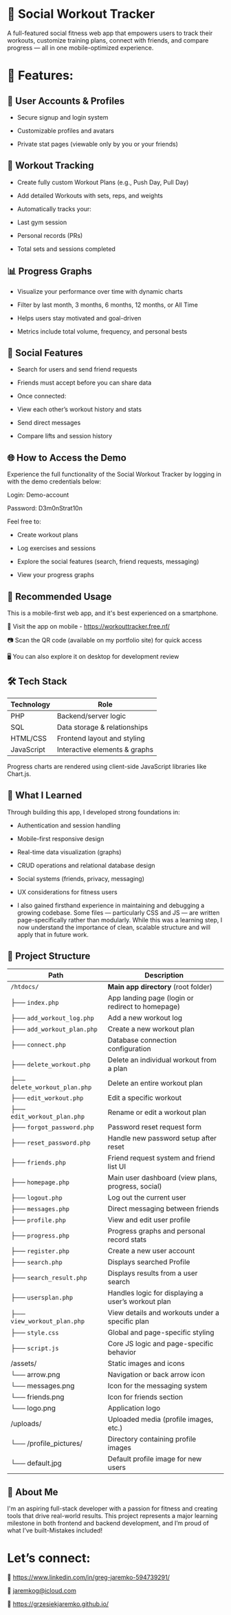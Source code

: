 # 💪 Social Workout Tracker
A full-featured social fitness web app that empowers users to track their workouts, customize training plans, connect with friends, and compare progress — all in one mobile-optimized experience.

# 🚀 Features:
## 👤 User Accounts & Profiles
- Secure signup and login system

- Customizable profiles and avatars

- Private stat pages (viewable only by you or your friends)

## 📅 Workout Tracking
- Create fully custom Workout Plans (e.g., Push Day, Pull Day)

- Add detailed Workouts with sets, reps, and weights

- Automatically tracks your:

- Last gym session

- Personal records (PRs)

- Total sets and sessions completed

## 📊 Progress Graphs
- Visualize your performance over time with dynamic charts

- Filter by last month, 3 months, 6 months, 12 months, or All Time

- Helps users stay motivated and goal-driven

- Metrics include total volume, frequency, and personal bests

## 👯 Social Features
- Search for users and send friend requests

- Friends must accept before you can share data

- Once connected:

- View each other’s workout history and stats

- Send direct messages

- Compare lifts and session history

## 🌐 How to Access the Demo
Experience the full functionality of the Social Workout Tracker by logging in with the demo credentials below:

Login: Demo-account

Password: D3m0nStrat10n

Feel free to:

- Create workout plans

- Log exercises and sessions

- Explore the social features (search, friend requests, messaging)

- View your progress graphs

## 📱 Recommended Usage
This is a mobile-first web app, and it's best experienced on a smartphone.

🔗 Visit the app on mobile - https://workouttracker.free.nf/

📷 Scan the QR code (available on my portfolio site) for quick access

🖥️ You can also explore it on desktop for development review

## 🛠️ Tech Stack
| Technology | Role                          |
| ---------- | ----------------------------- |
| PHP        | Backend/server logic          |
| SQL        | Data storage & relationships  |
| HTML/CSS   | Frontend layout and styling   |
| JavaScript | Interactive elements & graphs |

Progress charts are rendered using client-side JavaScript libraries like Chart.js.

## 🧠 What I Learned
Through building this app, I developed strong foundations in:

- Authentication and session handling

- Mobile-first responsive design

- Real-time data visualization (graphs)

- CRUD operations and relational database design

- Social systems (friends, privacy, messaging)

- UX considerations for fitness users

- I also gained firsthand experience in maintaining and debugging a growing codebase. Some files — particularly CSS and JS — are written page-specifically rather than modularly. While this was a learning step, I now understand the importance of clean, scalable structure and will apply that in future work.

## 📂 Project Structure
| Path                          | Description                                        |
| ----------------------------- | -------------------------------------------------- |
| `/htdocs/`                    | **Main app directory** (root folder)               |
| ├── `index.php`               | App landing page (login or redirect to homepage)   |
| ├── `add_workout_log.php`     | Add a new workout log                              |
| ├── `add_workout_plan.php`    | Create a new workout plan                          |
| ├── `connect.php`             | Database connection configuration                  |
| ├── `delete_workout.php`      | Delete an individual workout from a plan           |
| ├── `delete_workout_plan.php` | Delete an entire workout plan                      |
| ├── `edit_workout.php`        | Edit a specific workout                            |
| ├── `edit_workout_plan.php`   | Rename or edit a workout plan                      |
| ├── `forgot_password.php`     | Password reset request form                        |
| ├── `reset_password.php`      | Handle new password setup after reset              |
| ├── `friends.php`             | Friend request system and friend list UI           |
| ├── `homepage.php`            | Main user dashboard (view plans, progress, social) |
| ├── `logout.php`              | Log out the current user                           |
| ├── `messages.php`            | Direct messaging between friends                   |
| ├── `profile.php`             | View and edit user profile                         |
| ├── `progress.php`            | Progress graphs and personal record stats          |
| ├── `register.php`            | Create a new user account                          |
| ├── `search.php`              | Displays searched Profile                          |
| ├── `search_result.php`       | Displays results from a user search                |
| ├── `usersplan.php`           | Handles logic for displaying a user’s workout plan |
| ├── `view_workout_plan.php`   | View details and workouts under a specific plan    |
| ├── `style.css`               | Global and page-specific styling                   |
| ├── `script.js`               | Core JS logic and page-specific behavior           |
| /assets/                      | Static images and icons                            |
|  └── arrow.png                | Navigation or back arrow icon                      |
|  └── messages.png             | Icon for the messaging system                      |
|  └── friends.png              | Icon for friends section                           |
|  └── logo.png                 | Application logo                                   |
| /uploads/                     | Uploaded media (profile images, etc.)              |
|  └── /profile_pictures/       | Directory containing profile images                |
|  └── default.jpg              | Default profile image for new users                |

## 👋 About Me
I'm an aspiring full-stack developer with a passion for fitness and creating tools that drive real-world results. This project represents a major learning milestone in both frontend and backend development, and I’m proud of what I’ve built-Mistakes included!

# Let’s connect:
👔 https://www.linkedin.com/in/greg-jaremko-594739291/ 

📧 jaremkog@icloud.com 

💼 https://grzesiekjaremko.github.io/
